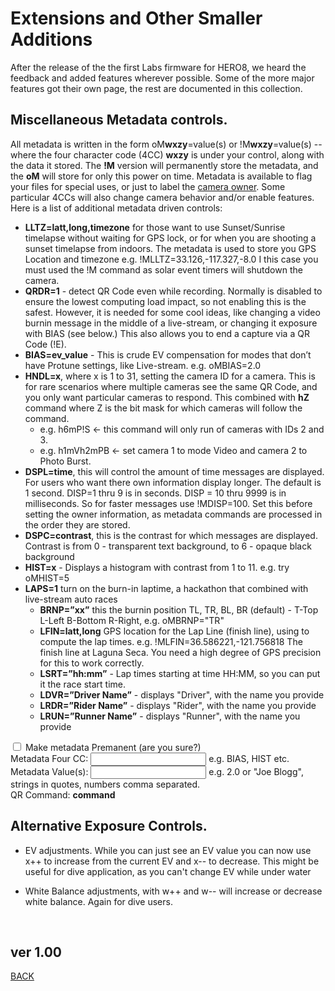 <script src="../../jquery.min.js"></script>
<script src="../../qrcodeborder.js"></script>
<style>
        #qrcode{
            width: 100%;
        }
        div{
            width: 100%;
            display: inline-block;
        }
</style>

# Extensions and Other Smaller Additions

After the release of the the first Labs firmware for HERO8, we heard the feedback and added features wherever possible. Some of the more major features got their own page, the rest are documented in this collection.

## Miscellaneous Metadata controls. 

All metadata is written in the form oM**wxzy**=value(s) or !M**wxzy**=value(s) -- where the four character code (4CC) **wxzy** is under your control, along with the data it stored. The **!M** version will permanently store the metadata, and the **oM** will store for only this power on time.  Metadata is available to flag your files for special uses, or just to label the [camera owner](./owner). Some particular 4CCs will also change camera behavior and/or enable features. Here is a list of additional metadata driven controls: 

- **LLTZ=latt,long,timezone** for those want to use Sunset/Sunrise timelapse without waiting for GPS lock, or for when you are shooting a sunset timelapse from indoors.  The metadata is used to store you GPS Location and timezone e.g. !MLLTZ=33.126,-117.327,-8.0  I this case you must used the !M command as solar event timers will shutdown the camera.
- **QRDR=1** - detect QR Code even while recording.  Normally is disabled to ensure the lowest computing load impact, so not enabling this is the safest. However, it is needed for some cool ideas, like changing a video burnin message in the middle of a live-stream, or changing it exposure with BIAS (see below.) This also allows you to end a capture via a QR Code (!E).
- **BIAS=ev_value** - This is crude EV compensation for modes that don’t have Protune settings, like Live-stream. e.g. oMBIAS=2.0 
- **HNDL=x**, where x is 1 to 31, setting the camera ID for a camera. This is for rare scenarios where multiple cameras see the same QR Code, and you only want particular cameras to respond. This combined with **hZ** command where Z is the bit mask for which cameras will follow the command.
	- e.g.   h6mP!S  ← this command will only run of cameras with IDs 2 and 3.
    - e.g.   h1mVh2mPB ← set camera 1 to mode Video and camera 2 to Photo Burst.
- **DSPL=time**, this will control the amount of time messages are displayed. For users who want there own information display longer. The default is 1 second.  DISP=1 thru 9 is in seconds.  DISP = 10 thru 9999 is in milliseconds.  So for faster messages use !MDISP=100. Set this before setting the owner information, as metadata commands are processed in the order they are stored. 
- **DSPC=contrast**, this is the contrast for which messages are displayed.  Contrast is from 0 - transparent text background, to 6 - opaque black background
- **HIST=x** - Displays a histogram with contrast from 1 to 11. e.g. try oMHIST=5
- **LAPS=1** turn on the burn-in laptime, a hackathon that combined with live-stream auto races
	- **BRNP=”xx”**  this the burnin position TL, TR, BL, BR (default) - T-Top L-Left B-Bottom R-Right, e.g. oMBRNP="TR"
	- **LFIN=latt,long** GPS location for the Lap Line (finish line), using to compute the lap times. e.g. !MLFIN=36.586221,-121.756818 The finish line at Laguna Seca. You need a high degree of GPS precision for this to work correctly.
	- **LSRT=”hh:mm”** - Lap times starting at time HH:MM, so you can put it the race start time.
	- **LDVR=”Driver Name”** - displays "Driver", with the name you provide
	- **LRDR=”Rider Name”** - displays "Rider", with the name you provide
	- **LRUN=”Runner Name”** - displays "Runner", with the name you provide
        

<input type="checkbox" id="perm" name="perm"> 
<label for="perm">Make metadata Premanent (are you sure?)</label><br>
Metadata Four CC: <input type="text" id="addcmd" value="">  e.g. BIAS, HIST etc.<br>
Metadata Value(s): <input type="text" id="addvalue" value="">  e.g. 2.0 or "Joe Blogg", strings in quotes, numbers comma separated.

<center>
<div id="qrcode"></div>
<br>
</center>
QR Command: <b id="qrtext">command</b><br>


## Alternative Exposure Controls. 

- EV adjustments. While you can just see an EV value you can now use x++ to increase from the current EV and x-- to decrease. This might be useful for dive application, as you can't change EV while under water 

- White Balance adjustments, with w++ and w-- will increase or decrease white balance.
 Again for dive users.

<br> 
		
## ver 1.00
[BACK](..)

<script>
var once = true;
var qrcode;
var cmd = "";
var lasttimecmd = "";
var changed = true;

function makeQR() 
{	
  if(once === true)
  {
    qrcode = new QRCode(document.getElementById("qrcode"), 
    {
      text : "!MSYNC=1",
      width : 360,
      height : 360,
      correctLevel : QRCode.CorrectLevel.M
    });
    once = false;
  }
}

function timeLoop()
{
	if(document.getElementById("addcmd").value.length !== 4)
		cmd = "Metadata 4CCs must be\\nfour characters long";
	if(document.getElementById("addvalue").value.length)
		cmd = "Metadata requires\\nvalid data";
	if(document.getElementById("addcmd").value.length === 4 && document.getElementById("addvalue").value.length > 0)
	{
		cmd = "o";
		if(document.getElementById("perm") !== null)
		{
			if(document.getElementById("perm").checked === true)
			{
				cmd = "!"
			}
		}
		cmd = cmd + document.getElementById("addcmd").value + "=" + document.getElementById("addvalue").value;
	}
	
	
	qrcode.clear(); 
	qrcode.makeCode(cmd);

	if(cmd != lasttimecmd)
	{
		changed = true;
		lasttimecmd = cmd;
	}

	if(changed === true)
	{
		document.getElementById("qrtext").innerHTML = cmd;
		changed = false;
	}

	var t = setTimeout(timeLoop, 50);
}

function myReloadFunction() {
  location.reload();
}

makeQR();
timeLoop();

</script>
